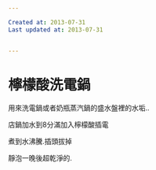 ```yaml
---

Created at: 2013-07-31
Last updated at: 2013-07-31


---
```


# 檸檬酸洗電鍋


用來洗電鍋或者奶瓶蒸汽鍋的盛水盤裡的水垢..

店鍋加水到8分滿加入檸檬酸插電

煮到水沸騰.插頭拔掉

靜泡一晚後超乾淨的.

